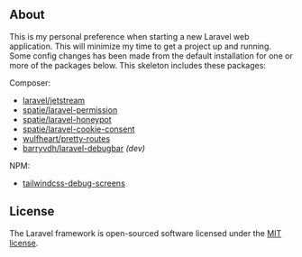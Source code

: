 
## About

This is my personal preference when starting a new Laravel web application. This will minimize my time to get a project up and running. Some config changes has been made from the default installation for one or more of the packages below. This skeleton includes these packages:

Composer:
- [laravel/jetstream](https://github.com/laravel/jetstream)
- [spatie/laravel-permission](https://github.com/spatie/laravel-permission)
- [spatie/laravel-honeypot](https://github.com/spatie/laravel-honeypot)
- [spatie/laravel-cookie-consent](https://github.com/spatie/laravel-cookie-consent)
- [wulfheart/pretty-routes](https://github.com/Wulfheart/pretty-routes)
- [barryvdh/laravel-debugbar](https://github.com/barryvdh/laravel-debugbar) _(dev)_

NPM:
- [tailwindcss-debug-screens](https://github.com/jorenvanhee/tailwindcss-debug-screens)


## License

The Laravel framework is open-sourced software licensed under the [MIT license](https://opensource.org/licenses/MIT).
